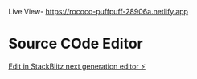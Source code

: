 Live View- https://rococo-puffpuff-28906a.netlify.app









# Source COde Editor

[Edit in StackBlitz next generation editor ⚡️](https://stackblitz.com/~/github.com/jayveerchauhan2003/sb1-ztjtkosd)
